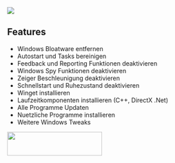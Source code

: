 <img src="https://github.com/Marvin700/Windows_Optimisation_Pack/blob/main/_Files/Titelbild.png"> 

## Features
* Windows Bloatware entfernen
* Autostart und Tasks bereinigen
* Feedback und Reporting Funktionen deaktivieren
* Windows Spy Funktionen deaktivieren
* Zeiger Beschleunigung deaktivieren
* Schnellstart und Ruhezustand deaktivieren
* Winget installieren
* Laufzeitkomponenten installieren (C++, DirectX .Net)
* Alle Programme Updaten
* Nuetzliche Programme installieren
* Weitere Windows Tweaks


<a href="https://github.com/Marvin700/Windows_Optimisation_Pack/releases/latest"><img src="https://raw.githubusercontent.com/farag2/Sophia-Script-for-Windows/master/img/SSdownloadbutton.svg" width=220px height=55px></a>
